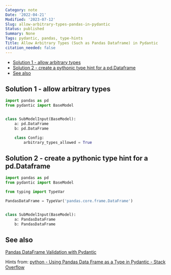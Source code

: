 ```yaml
---
Category: note
Date: '2022-04-21'
Modified: '2023-07-12'
Slug: allow-arbitrary-types-pandas-in-pydantic
Status: published
Summary: None
Tags: pydantic, pandas, type-hints
Title: Allow Arbitrary Types (Such as Pandas Dataframe) in Pydantic
citation_needed: false
---
```


<!-- MarkdownTOC levels='2,3' autolink=True autoanchor=True -->

- [Solution 1 - allow arbitrary types](#solution-1---allow-arbitrary-types)
- [Solution 2 - create a pythonic type hint for a pd.Dataframe](#solution-2---create-a-pythonic-type-hint-for-a-pddataframe)
- [See also](#see-also)

<!-- /MarkdownTOC -->


<a id="solution-1---allow-arbitrary-types"></a>
## Solution 1 - allow arbitrary types
```python
import pandas as pd
from pydantic import BaseModel


class SubModelInput(BaseModel):
    a: pd.DataFrame
    b: pd.DataFrame

    class Config:
        arbitrary_types_allowed = True
```

<a id="solution-2---create-a-pythonic-type-hint-for-a-pddataframe"></a>
## Solution 2 - create a pythonic type hint for a pd.Dataframe
```python
import pandas as pd
from pydantic import BaseModel

from typing import TypeVar

PandasDataFrame = TypeVar('pandas.core.frame.DataFrame')


class SubModelInput(BaseModel):
    a: PandasDataFrame
    b: PandasDataFrame
```

<a id="see-also"></a>
## See also
[Pandas DataFrame Validation with Pydantic](
https://www.inwt-statistics.com/read-blog/pandas-dataframe-validation-with-pydantic.html)


Hints from: [python - Using Pandas Data Frame as a Type in Pydantic - Stack Overflow](https://stackoverflow.com/questions/65412984/using-pandas-data-frame-as-a-type-in-pydantic)

